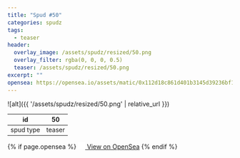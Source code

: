 ```yaml
---
title: "Spud #50"
categories: spudz
tags:
  - teaser
header:
  overlay_image: /assets/spudz/resized/50.png
  overlay_filter: rgba(0, 0, 0, 0.5)
  teaser: /assets/spudz/resized/50.png
excerpt: ""
opensea: https://opensea.io/assets/matic/0x112d18c861d401b3145d39236bf149f01e18beed/50
---
```

![alt]({{ '/assets/spudz/resized/50.png' | relative_url }})

| id | 50 |
|-|-|
| spud type | teaser |

{% if page.opensea %}
<a href="{{page.opensea}}" class="btn btn--info" onclick="window.open(this.href, '_blank'); return false;"><img src="/assets/images/opensea.svg" width="16px"><span>  View on OpenSea</span></a>
{% endif %}
